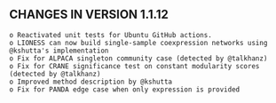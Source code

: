 CHANGES IN VERSION 1.1.12
--------------------------

    o Reactivated unit tests for Ubuntu GitHub actions.
    o LIONESS can now build single-sample coexpression networks using @kshutta's implementation
    o Fix for ALPACA singleton community case (detected by @talkhanz)
    o Fix for CRANE significance test on constant modularity scores (detected by @talkhanz)
    o Improved method description by @kshutta
    o Fix for PANDA edge case when only expression is provided
